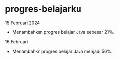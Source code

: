 # progres-belajarku
15 Februari 2024
- Menambahkan progres belajar Java sebesar 21%.

16 Februari
- Menambahkn progres belajar Java menjadi 56%.
